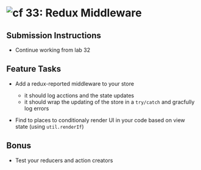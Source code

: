 ![cf](https://i.imgur.com/7v5ASc8.png) 33: Redux Middleware
======

## Submission Instructions
* Continue working from lab 32

## Feature Tasks
* Add a redux-reported middleware to your store
  * it should log acctions and the state updates
  * it should wrap the updating of the store in a `try/catch` and gracfully log errors
 
* Find to places to conditionaly render UI in your code based on view state (using `util.renderIf`)

## Bonus
* Test your reducers and action creators
